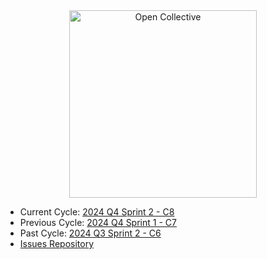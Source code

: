 
<div align="center">
  <a href="https://opencollective.com/" target="_blank" rel="noopener noreferrer">
    <img width="300" src="https://opencollective.com/public/images/opencollectivelogo.svg" alt="Open Collective">
  </a>
</div>

<ul>
  <li>Current Cycle: <a href="https://github.com/orgs/opencollective/projects/5/views/57">2024 Q4 Sprint 2 - C8</a></li>
  <li>Previous Cycle: <a href="https://github.com/orgs/opencollective/projects/5/views/56">2024 Q4 Sprint 1 - C7</a></li>
  <li>Past Cycle: <a href="https://github.com/orgs/opencollective/projects/5/views/55">2024 Q3 Sprint 2 - C6</a></li>
  <li><a href="https://github.com/opencollective/opencollective/issues">Issues Repository</a></li>
</ul>
